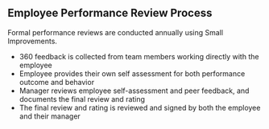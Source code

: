 ## Employee Performance Review Process

Formal performance reviews are conducted annually using Small Improvements.

- 360 feedback is collected from team members working directly with the employee
- Employee provides their own self assessment for both performance outcome and
  behavior
- Manager reviews employee self-assessment and peer feedback, and documents
  the final review and rating
- The final review and rating is reviewed and signed by both the employee and
  their manager
